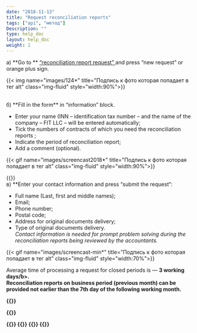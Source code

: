 ```yaml
---
date: "2018-11-13"
title: "Request reconciliation reports"
tags: ["api", "метод"]
Description: ""
type: help_doc
layout: help_doc
weight: 1
---
```


а) **Go to ** <a href="https://my.fesco.com/archive/reconciliation-report-requests" target="_blank">“reconciliation report request”  </a> and press “new request” or orange plus sign.

{{< img name="images/124*" title="Подпись к фото которая попадает в тег alt" class="img-fluid" style="width:90%">}} 

<br/>
б) **Fill in the form** in “information” block.
<br/>

* Enter your name (INN – identification tax number – and the name of the company – FIT LLC – will be entered automatically;
* Tick the numbers of contracts of which you need the reconciliation reports ;
* Indicate the period of reconciliation report;
* Add a comment (optional). 

{{< gif name="images/screencast2018*" title="Подпись к фото которая попадает в тег alt" class="img-fluid" style="width:90%">}}

{{<alert icon="info-circle" color="alert1-light" text="If a preliminary reconciliation report is necessary (documents exchange via email without sending the original documents) – please indicate it in the comment section." close="false">}}
<br/>
в) **Enter your contact information and press “submit the request“: <br/>


* Full name (Last, first and middle names);
* Email;
* Phone number;
* Postal code; 
* Address for original documents delivery;
* Type of original documents delivery. <br/>
*Contact information is needed for prompt problem solving during the reconciliation reports being reviewed by the accountants.*

{{< gif name="images/screencast-min*" title="Подпись к фото которая попадает в тег alt" class="img-fluid" style="width:70%">}}
<br/>

<div class="pixxett-alert pixxett-alert-icon alert11-light">
  <i class="fa fa-clock-o"></i>Average time of processing a request for closed periods is  — <b>3 working days/b>. <br/> Reconciliation reports on business period (previous month) can be provided not earlier than the 7th day of the following working month.
</div>


{{<alert icon="exclamation-triangle" color="alert6-light" text="If you didn’t receive the document on your email within 5 working days, please contact us." close="false">}}

{{<isHelpful>}}


{{<seeAlso>}}
    {{<seeAlsoItem link="/elar/duplicated_documents_requests/" text="Как подать запрос на дубликаты документов">}}
    {{<seeAlsoItem link="/elar/archive_zip/" text="Как выгрузить документы архивом">}}
{{</seeAlso>}}

